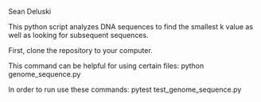 Sean Deluski

This python script analyzes DNA sequences to find the smallest k value as well as looking for subsequent sequences.

First, clone the repository to your computer.

This command can be helpful for using certain files: python genome_sequence.py

In order to run use these commands: pytest test_genome_sequence.py
